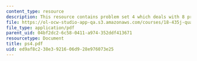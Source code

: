 ```yaml
---
content_type: resource
description: This resource contains problem set 4 which deals with 8 problems.
file: https://ol-ocw-studio-app-qa.s3.amazonaws.com/courses/18-435j-quantum-computation-fall-2003/ed9af8c238e3921606d928e976073e25_ps4.pdf
file_type: application/pdf
parent_uid: 04bf2dc2-6c58-0411-a974-352ddf413671
resourcetype: Document
title: ps4.pdf
uid: ed9af8c2-38e3-9216-06d9-28e976073e25
---
```

